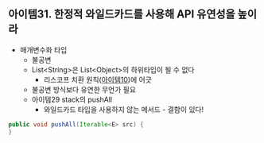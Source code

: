 ## 아이템31. 한정적 와일드카드를 사용해 API 유연성을 높이라

* 매개변수화 타입
	* 불공변
	* List&lt;String&gt;은 List&lt;Object&gt;의 하위타입이 될 수 없다
		* 리스코프 치환 원칙([아이템10](./item1~11.md))에 어긋
	* 불공변 방식보다 유연한 무언가 필요
	* 아이템29 stack의 pushAll
		* 와일드카드 타입을 사용하지 않는 메서드 - 결함이 있다!
```java
public void pushAll(Iterable<E> src) {
}
```
<!--stackedit_data:
eyJoaXN0b3J5IjpbLTIxMzM1OTA0MTVdfQ==
-->